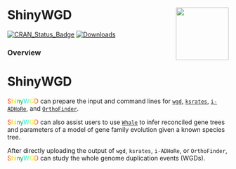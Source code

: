 # ShinyWGD <img src="man/figures/stanlogo.png" align="right" width="120" />

<!-- badges: start -->
[![CRAN_Status_Badge](https://www.r-pkg.org/badges/version/ShinyWGD?color=blue)](https://cran.r-project.org/web/packages/ShinyWGD)
[![Downloads](https://cranlogs.r-pkg.org/badges/ShinyWGD?color=blue)](https://cran.rstudio.com/package=ShinyWGD)
<!-- badges: end -->

### Overview

# ShinyWGD
<span style="color:red; background:linear-gradient(to right, red, yellow, green, cyan, yellow, red); -webkit-background-clip: text; -webkit-text-fill-color: transparent;">ShinyWGD</span>
   can prepare the input and command lines for [`wgd`](https://github.com/arzwa/wgd), [`ksrates`](https://github.com/VIB-PSB/ksrates), [`i-ADHoRe`](https://www.vandepeerlab.org/?q=tools/i-adhore30), and [`OrthoFinder`](https://github.com/davidemms/OrthoFinder). 

  <span style="color:red; background:linear-gradient(to right, red, yellow, green, cyan, yellow, red); -webkit-background-clip: text; -webkit-text-fill-color: transparent;">ShinyWGD</span> can also assist users to use [`Whale`](https://github.com/arzwa/whaleprep/tree/master) to infer reconciled gene trees and parameters of a model of gene family evolution given a known species tree.

  After directly uploading the output of `wgd`, `ksrates`, `i-ADHoRe`, or `OrthoFinder`, <span style="color:red; background:linear-gradient(to right, red, yellow, green, cyan, yellow, red); -webkit-background-clip: text; -webkit-text-fill-color: transparent;">ShinyWGD</span> can study the whole genome duplication events (WGDs).

